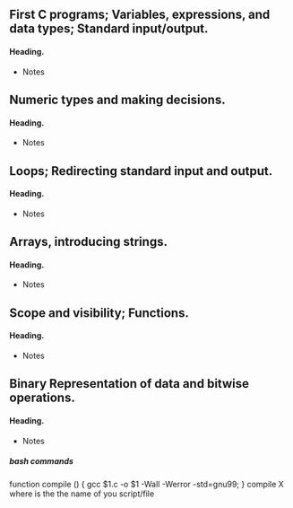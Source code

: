 ## First C programs; Variables, expressions, and data types; Standard input/output.

#### Heading.
- Notes

## Numeric types and making decisions.
#### Heading.
- Notes


## Loops; Redirecting standard input and output.
#### Heading.
- Notes


## Arrays, introducing strings.
#### Heading.
- Notes


## Scope and visibility; Functions.
#### Heading.
- Notes


## Binary Representation of data and bitwise operations.
#### Heading.
- Notes


##### bash commands
function compile () { gcc $1.c -o $1 -Wall -Werror -std=gnu99; }
compile X where is the the name of you script/file
